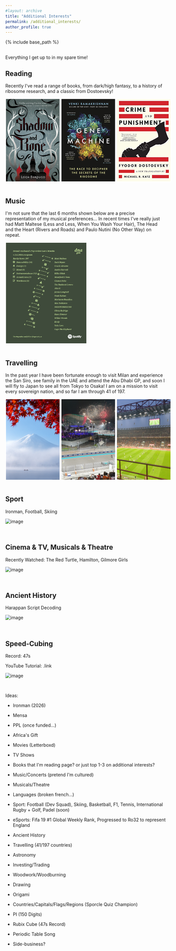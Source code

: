 ```yaml
---
#layout: archive
title: "Additional Interests"
permalink: /additional_interests/
author_profile: true
---
```


{% include base_path %}

<br>
Everything I get up to in my spare time!

<h2> Reading </h2>

Recently I've read a range of books, from dark/high fantasy, to a history of ribosome research, and a classic from Dostoevsky!

<div style="display: flex;">
  <img src="/images/Shadow_and_Bone.jpg" alt="Image 1" style="width: 33.33%; border: 2px solid white; margin-right: 2px;">
  <img src="/images/Gene_Machine.jpg" alt="Image 1" style="width: 33.33%; border: 2px solid white; margin-right: 2px;">
  <img src="/images/Crime_and_Punishment.jpg" alt="Image 2" style="width: 33.33%; border: 2px solid white;">
</div>

<br>

<h2> Music </h2>

I'm not sure that the last 6 months shown below are a precise representation of my musical preferences... In recent times I've really just had Matt Maltese (Less and Less, When You Wash Your Hair), The Head and the Heart (Rivers and Roads) and Paulo Nutini (No Other Way) on repeat.

<div style="display: flex;">
  <img src="/images/spotify.png" alt="Image 1" style="width: 50%; border: 2px solid white; margin-right: 2px;">
</div>

<br>

<h2> Travelling </h2>

In the past year I have been fortunate enough to visit Milan and experience the San Siro, see family in the UAE and attend the Abu Dhabi GP, and soon I will fly to Japan to see all from Tokyo to Osaka! I am on a mission to visit every sovereign nation, and so far I am through 41 of 197.

<div style="display: flex;">
  <img src="/images/Mt_Fuji.jpg" alt="Image 1" style="width: 33.33%; border: 2px solid white; margin-right: 2px;">
  <img src="/images/Abu_Dhabi.jpg" alt="Image 1" style="width: 33.33%; border: 2px solid white; margin-right: 2px;">
  <img src="/images/San_Siro.jpg" alt="Image 2" style="width: 33.33%; border: 2px solid white;">
</div>

<br>

<h2> Sport </h2>

Ironman, Football, Skiing

![image](rzedward.github.io/images/500x300.png)

<br>

<h2> Cinema & TV, Musicals & Theatre </h2>

Recently Watched: The Red Turtle, Hamilton, Gilmore Girls

![image](rzedward.github.io/images/500x300.png)

<br>

<h2> Ancient History </h2>

Harappan Script Decoding

![image](rzedward.github.io/images/500x300.png)

<br>

<h2> Speed-Cubing </h2>

Record: 47s

YouTube Tutorial: .link

![image](rzedward.github.io/images/500x300.png)

<br>


Ideas:

* Ironman (2026)
* Mensa
* PPL (once funded...)
* Africa's Gift

* Movies (Letterboxd)
* TV Shows
* Books that I'm reading page? or just top 1-3 on additional interests?
* Music/Concerts (pretend I'm cultured)
* Musicals/Theatre
* Languages (broken french...)

* Sport: Football (Dev Squad), Skiing, Basketball, F1, Tennis, International Rugby + Golf, Padel (soon)
* eSports: Fifa 19 #1 Global Weekly Rank, Progressed to Ro32 to represent England
* Ancient History
* Travelling (41/197 countries)
* Astronomy
* Investing/Trading
* Woodwork/Woodburning
* Drawing
* Origami

* Countries/Capitals/Flags/Regions (Sporcle Quiz Champion)
* PI (150 Digits)
* Rubix Cube (47s Record)
* Periodic Table Song

* Side-business?